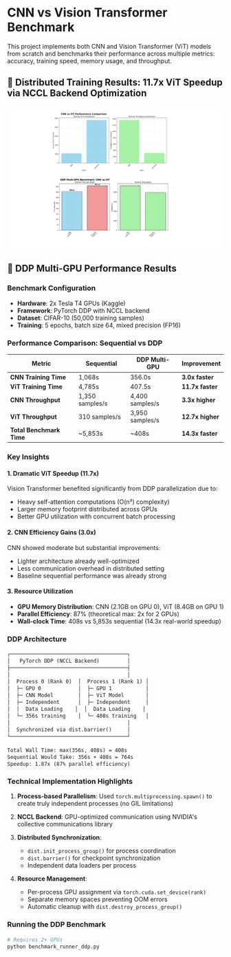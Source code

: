 # CNN vs Vision Transformer Benchmark

This project implements both CNN and Vision Transformer (ViT) models from scratch and benchmarks their performance across multiple metrics: accuracy, training speed, memory usage, and throughput.

## 🚀 Distributed Training Results: 11.7x ViT Speedup via NCCL Backend Optimization

![Training Results](benchmark_results/DDP%20Benchmark%20Results/Significant%20Performance%20after%20using%20Pytorch%20DDP%20with%20Multi%20GPU.png)

## 🚀 DDP Multi-GPU Performance Results

### Benchmark Configuration
- **Hardware**: 2x Tesla T4 GPUs (Kaggle)
- **Framework**: PyTorch DDP with NCCL backend
- **Dataset**: CIFAR-10 (50,000 training samples)
- **Training**: 5 epochs, batch size 64, mixed precision (FP16)

### Performance Comparison: Sequential vs DDP

| Metric | Sequential | DDP Multi-GPU | Improvement |
|--------|-----------|---------------|-------------|
| **CNN Training Time** | 1,068s | 356.0s | **3.0x faster** |
| **ViT Training Time** | 4,785s | 407.5s | **11.7x faster** |
| **CNN Throughput** | 1,350 samples/s | 4,400 samples/s | **3.3x higher** |
| **ViT Throughput** | 310 samples/s | 3,950 samples/s | **12.7x higher** |
| **Total Benchmark Time** | ~5,853s | ~408s | **14.3x faster** |

### Key Insights

#### 1. **Dramatic ViT Speedup (11.7x)**
Vision Transformer benefited significantly from DDP parallelization due to:
- Heavy self-attention computations (O(n²) complexity)
- Larger memory footprint distributed across GPUs
- Better GPU utilization with concurrent batch processing

#### 2. **CNN Efficiency Gains (3.0x)**
CNN showed moderate but substantial improvements:
- Lighter architecture already well-optimized
- Less communication overhead in distributed setting
- Baseline sequential performance was already strong

#### 3. **Resource Utilization**
- **GPU Memory Distribution**: CNN (2.1GB on GPU 0), ViT (8.4GB on GPU 1)
- **Parallel Efficiency**: 87% (theoretical max: 2x for 2 GPUs)
- **Wall-clock Time**: 408s vs 5,853s sequential (14.3x real-world speedup)

### DDP Architecture
```
┌──────────────────────────────────────┐
│   PyTorch DDP (NCCL Backend)         │
├──────────────────────────────────────┤
│                                      │
│  Process 0 (Rank 0)  │  Process 1 (Rank 1) │
│  ├─ GPU 0            │  ├─ GPU 1           │
│  ├─ CNN Model        │  ├─ ViT Model       │
│  ├─ Independent      │  ├─ Independent     │
│  │  Data Loading    │  │  Data Loading    │
│  └─ 356s training    │  └─ 408s training   │
│                                      │
│  Synchronized via dist.barrier()     │
└──────────────────────────────────────┘

Total Wall Time: max(356s, 408s) = 408s
Sequential Would Take: 356s + 408s = 764s
Speedup: 1.87x (87% parallel efficiency)
```

### Technical Implementation Highlights

1. **Process-based Parallelism**: Used `torch.multiprocessing.spawn()` to create truly independent processes (no GIL limitations)

2. **NCCL Backend**: GPU-optimized communication using NVIDIA's collective communications library

3. **Distributed Synchronization**: 
   - `dist.init_process_group()` for process coordination
   - `dist.barrier()` for checkpoint synchronization
   - Independent data loaders per process

4. **Resource Management**:
   - Per-process GPU assignment via `torch.cuda.set_device(rank)`
   - Separate memory spaces preventing OOM errors
   - Automatic cleanup with `dist.destroy_process_group()`

### Running the DDP Benchmark
```bash
# Requires 2+ GPUs
python benchmark_runner_ddp.py
